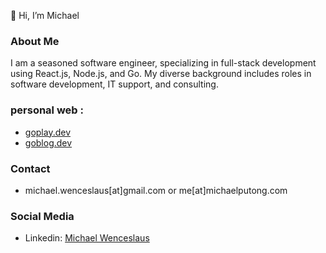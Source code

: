 👋 Hi, I’m Michael

### About Me
I am a seasoned software engineer, specializing in full-stack development using React.js, Node.js, and Go. My diverse background includes roles in software development, IT support, and consulting.
    
### personal web :
  -  [goplay.dev](https://goplay.dev)
  -  [goblog.dev](https://goblog.dev)
 
### Contact
- michael.wenceslaus[at]gmail.com or me[at]michaelputong.com

### Social Media
- Linkedin: [Michael Wenceslaus](https://id.linkedin.com/in/michael-wenceslaus)

<!---
michaelwp/michaelwp is a ✨ special ✨ repository because its `README.md` (this file) appears on your GitHub profile.
You can click the Preview link to take a look at your changes.
--->
